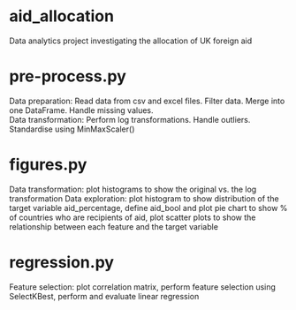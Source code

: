 # aid_allocation
Data analytics project investigating the allocation of UK foreign aid

# pre-process.py
Data preparation: Read data from csv and excel files.  Filter data. Merge into one DataFrame.
Handle missing values.  
Data transformation: Perform log transformations.  Handle outliers.  Standardise using MinMaxScaler()

# figures.py
Data transformation: plot histograms to show the original vs. the log transformation 
Data exploration: 
  plot histogram to show distribution of the target variable aid_percentage, 
  define aid_bool and plot pie chart to show % of countries who are recipients of aid, 
  plot scatter plots to show the relationship between each feature and the target variable

# regression.py
Feature selection:
  plot correlation matrix, 
  perform feature selection using SelectKBest, 
  perform and evaluate linear regression

